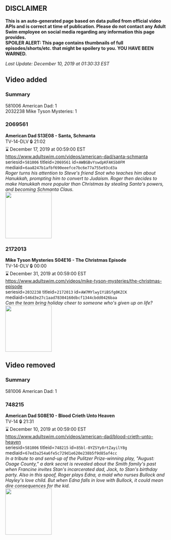 ## DISCLAIMER
**This is an auto-generated page based on data pulled from official video APIs and is correct at time of publication. Please do not contact any Adult Swim employee on social media regarding any information this page provides.**  
**SPOILER ALERT: This page contains thumbnails of full episodes/shorts/etc. that might be spoilery to you. YOU HAVE BEEN WARNED.**  

_Last Update: December 10, 2019 at 01:30:33 EST_
## Video added
### Summary
581006 American Dad: 1  
2032238 Mike Tyson Mysteries: 1  
### 2069561
**American Dad S13E08 - Santa, Schmanta**  
TV-14-DLV 🔒 21:02  
⌛ December 17, 2019 at 00:59:00 EST  
https://www.adultswim.com/videos/american-dad/santa-schmanta  
seriesid=`581006` titleid=`2069561` id=`AWBGBvYswdpKFAKSb0FM` mediaid=`6aa8247b1afbf690eeefce7bc6e77a755e93cd3a`  
_Roger turns his attention to Steve's friend Snot who teaches him about Hanukkah, prompting him to convert to Judaism. Roger then decides to make Hanukkah more popular than Christmas by stealing Santa's powers, and becoming Schmanta Claus._  
<a href="https://i.cdn.turner.com/adultswim/big/image-upload/thumbnails/thumb-2_image-15200072089515.jpg"><img src="https://i.cdn.turner.com/adultswim/big/image-upload/thumbnails/thumb-2_image-15200072089515.jpg" height="144px" /></a>
### 2172013
**Mike Tyson Mysteries S04E16 - The Christmas Episode**  
TV-14-DLV 🔒 00:00  
⌛ December 31, 2019 at 00:59:00 EST  
https://www.adultswim.com/videos/mike-tyson-mysteries/the-christmas-episode  
seriesid=`2032238` titleid=`2172013` id=`AW7MYlwy1YiBSfg0KZCK` mediaid=`546d3e27c1aad78304160dbcf1344cbdd0426baa`  
_Can the team bring holiday cheer to someone who's given up on life?_  
<a href="https://media.cdn.adultswim.com/uploads/20191203/thumbnails/2_191231030206-miketysonmysteries_416_dup-20191205.jpg"><img src="https://media.cdn.adultswim.com/uploads/20191203/thumbnails/2_191231030206-miketysonmysteries_416_dup-20191205.jpg" height="144px" /></a>
## Video removed
### Summary
581006 American Dad: 1  
### 748215
**American Dad S08E10 - Blood Crieth Unto Heaven**  
TV-14 🔒 21:31  
⌛ December 10, 2019 at 00:59:00 EST  
https://www.adultswim.com/videos/american-dad/blood-crieth-unto-heaven  
seriesid=`581006` titleid=`748215` id=`85bl-0YZSYy8rtZayilY8g` mediaid=`67ed3a254a6fe5c729d1e620e238b5f9d85af4cc`  
_In a tribute to and send-up of the Pulitzer Prize-winning play, "August: Osage County," a dark secret is revealed about the Smith family's past when Francine invites Stan's incarcerated dad, Jack, to Stan's birthday party. Also in this spoof, Roger plays Edna, a maid who nurses Bullock and Hayley's love child. But when Edna falls in love with Bullock, it could mean dire consequences for the kid._  
<a href="https://i.cdn.turner.com/adultswim/big/image-upload/thumbnails/thumb-2_image-151803203894916.jpg"><img src="https://i.cdn.turner.com/adultswim/big/image-upload/thumbnails/thumb-2_image-151803203894916.jpg" height="144px" /></a>
